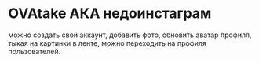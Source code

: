 # OVAtake АКА недоинстаграм
можно создать свой аккаунт, добавить фото, обновить аватар профиля, тыкая на картинки в ленте, можно переходить на профиля пользователей.
